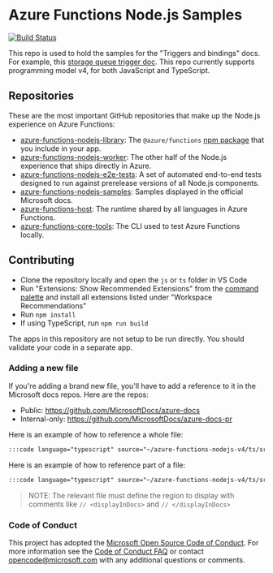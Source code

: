 # Azure Functions Node.js Samples

[![Build Status](https://img.shields.io/azure-devops/build/azfunc/public/505/main)](https://azfunc.visualstudio.com/public/_build/latest?definitionId=505&branchName=main)

This repo is used to hold the samples for the "Triggers and bindings" docs. For example, this [storage queue trigger doc](https://learn.microsoft.com/azure/azure-functions/functions-bindings-storage-queue-trigger?pivots=programming-language-javascript). This repo currently supports programming model v4, for both JavaScript and TypeScript.

## Repositories

These are the most important GitHub repositories that make up the Node.js experience on Azure Functions:

- [azure-functions-nodejs-library](https://github.com/Azure/azure-functions-nodejs-library): The `@azure/functions` [npm package](https://www.npmjs.com/package/@azure/functions) that you include in your app.
- [azure-functions-nodejs-worker](https://github.com/Azure/azure-functions-nodejs-worker): The other half of the Node.js experience that ships directly in Azure.
- [azure-functions-nodejs-e2e-tests](https://github.com/Azure/azure-functions-e2e-tests): A set of automated end-to-end tests designed to run against prerelease versions of all Node.js components.
- [azure-functions-nodejs-samples](https://github.com/Azure/azure-functions-samples): Samples displayed in the official Microsoft docs.
- [azure-functions-host](https://github.com/Azure/azure-functions-host): The runtime shared by all languages in Azure Functions.
- [azure-functions-core-tools](https://github.com/Azure/azure-functions-core-tools): The CLI used to test Azure Functions locally.

## Contributing

- Clone the repository locally and open the `js` or `ts` folder in VS Code
- Run "Extensions: Show Recommended Extensions" from the [command palette](https://code.visualstudio.com/docs/getstarted/userinterface#_command-palette) and install all extensions listed under "Workspace Recommendations"
- Run `npm install`
- If using TypeScript, run `npm run build`

The apps in this repository are not setup to be run directly. You should validate your code in a separate app.

### Adding a new file

If you're adding a brand new file, you'll have to add a reference to it in the Microsoft docs repos. Here are the repos:

- Public: <https://github.com/MicrosoftDocs/azure-docs>
- Internal-only: <https://github.com/MicrosoftDocs/azure-docs-pr>

Here is an example of how to reference a whole file:

```markdown
:::code language="typescript" source="~/azure-functions-nodejs-v4/ts/src/functions/serviceBusOutput1.ts" :::
```

Here is an example of how to reference part of a file:

```markdown
:::code language="typescript" source="~/azure-functions-nodejs-v4/ts/src/functions/serviceBusOutput2.ts" id="displayInDocs" :::
```

> NOTE: The relevant file must define the region to display with comments like `// <displayInDocs>` and `// </displayInDocs>`

### Code of Conduct

This project has adopted the [Microsoft Open Source Code of Conduct](https://opensource.microsoft.com/codeofconduct/). For more information see the [Code of Conduct FAQ](https://opensource.microsoft.com/codeofconduct/faq/) or contact [opencode@microsoft.com](mailto:opencode@microsoft.com) with any additional questions or comments.
